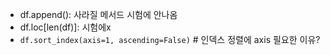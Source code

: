 - df.append(): 사라질 메서드 시험에 안나옴
- df.loc[len(df)]: 시험에x
- `df.sort_index(axis=1, ascending=False)` # 인덱스 정렬에 axis 필요한 이유?
